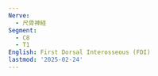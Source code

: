 ```yaml
---
Nerve:
  - 尺骨神経
Segment:
  - C8
  - T1
English: First Dorsal Interosseous (FDI)
lastmod: '2025-02-24'
---
```


